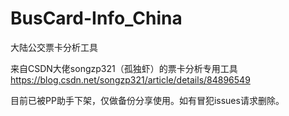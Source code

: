 # BusCard-Info_China
大陆公交票卡分析工具

来自CSDN大佬songzp321（孤独虾）的票卡分析专用工具
https://blog.csdn.net/songzp321/article/details/84896549

目前已被PP助手下架，仅做备份分享使用。如有冒犯issues请求删除。
